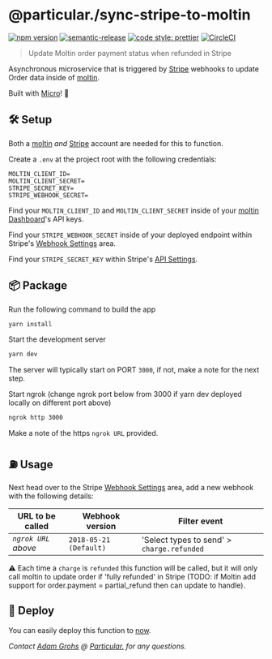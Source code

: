 # @particular./sync-stripe-to-moltin

[![npm version](https://img.shields.io/npm/v/@particular./sync-stripe-to-moltin.svg)](https://www.npmjs.com/package/@particular./sync-stripe-to-moltin) [![semantic-release](https://img.shields.io/badge/%20%20%F0%9F%93%A6%F0%9F%9A%80-semantic--release-e10079.svg)](https://github.com/semantic-release/semantic-release) [![code style: prettier](https://img.shields.io/badge/code_style-prettier-ff69b4.svg)](https://github.com/prettier/prettier) [![CircleCI](https://img.shields.io/circleci/project/github/uniquelyparticular/sync-stripe-to-moltin.svg?label=circleci)](https://circleci.com/gh/uniquelyparticular/sync-stripe-to-moltin)

> Update Moltin order payment status when refunded in Stripe

Asynchronous microservice that is triggered by [Stripe](https://stripe.com) webhooks to update Order data inside of [moltin](https://moltin.com).

Built with [Micro](https://github.com/zeit/micro)! 🤩

## 🛠 Setup

Both a [moltin](https://moltin.com) _and_ [Stripe](https://stripe.com) account are needed for this to function.

Create a `.env` at the project root with the following credentials:

```dosini
MOLTIN_CLIENT_ID=
MOLTIN_CLIENT_SECRET=
STRIPE_SECRET_KEY=
STRIPE_WEBHOOK_SECRET=
```

Find your `MOLTIN_CLIENT_ID` and `MOLTIN_CLIENT_SECRET` inside of your [moltin Dashboard](https://dashboard.moltin.com)'s API keys.

Find your `STRIPE_WEBHOOK_SECRET` inside of your deployed endpoint within Stripe's [Webhook Settings](https://dashboard.stripe.com/account/webhooks) area.

Find your `STRIPE_SECRET_KEY` within Stripe's [API Settings](https://dashboard.stripe.com/account/apikeys).

## 📦 Package

Run the following command to build the app

```bash
yarn install
```

Start the development server

```bash
yarn dev
```

The server will typically start on PORT `3000`, if not, make a note for the next step.

Start ngrok (change ngrok port below from 3000 if yarn dev deployed locally on different port above)

```bash
ngrok http 3000
```

Make a note of the https `ngrok URL` provided.

## ⛽️ Usage

Next head over to the Stripe [Webhook Settings](https://dashboard.stripe.com/account/webhooks) area, add a new webhook with the following details:

| URL to be called    | Webhook version        | Filter event                               |
| ------------------- | ---------------------- | ------------------------------------------ |
| _`ngrok URL` above_ | `2018-05-21 (Default)` | 'Select types to send' > `charge.refunded` |

⚠️ Each time a `charge` is `refunded` this function will be called, but it will only call moltin to update order if 'fully refunded' in Stripe (TODO: if Moltin add support for order.payment = partial_refund then can update to handle).

## 🚀 Deploy

You can easily deploy this function to [now](https://now.sh).

_Contact [Adam Grohs](https://www.linkedin.com/in/adamgrohs/) @ [Particular.](https://uniquelyparticular.com) for any questions._
